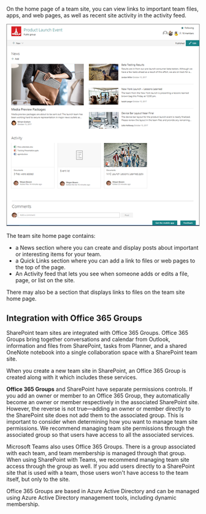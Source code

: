 On the home page of a team site, you can view links to important team files, apps, and web pages, as well as recent site activity in the activity feed.

![Team site product launch event example](../media/team-site-product-launch.png)

The team site home page contains:

- a News section where you can create and display posts about important or interesting items for your team.
- a Quick Links section where you can add a link to files or web pages to the top of the page.
- An Activity feed that lets you see when someone adds or edits a file, page, or list on the site.

There may also be a section that displays links to files on the team site home page.

## Integration with Office 365 Groups

SharePoint team sites are integrated with Office 365 Groups. Office 365 Groups bring together conversations and calendar from Outlook, information and files from SharePoint, tasks from Planner, and a shared OneNote notebook into a single collaboration space with a SharePoint team site.

When you create a new team site in SharePoint, an Office 365 Group is created along with it which includes these services.

**Office 365 Groups** and SharePoint have separate permissions controls. If you add an owner or member to an Office 365 Group, they automatically become an owner or member respectively in the associated SharePoint site. However, the reverse is not true—adding an owner or member directly to the SharePoint site does not add them to the associated group. This is important to consider when determining how you want to manage team site permissions. We recommend managing team site permissions through the associated group so that users have access to all the associated services.

Microsoft Teams also uses Office 365 Groups. There is a group associated with each team, and team membership is managed through that group. When using SharePoint with Teams, we recommend managing team site access through the group as well. If you add users directly to a SharePoint site that is used with a team, those users won't have access to the team itself, but only to the site.

Office 365 Groups are based in Azure Active Directory and can be managed using Azure Active Directory management tools, including dynamic membership.
